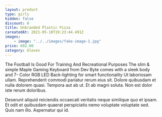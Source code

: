 ```yaml
---
layout: product
type: girls
hidden: false
discount: 0
title: Unbranded Plastic Pizza
careatedAt: 2021-05-10T19:23:44.491Z
images:
    - image: "../../images/fake-image-1.jpg"
price: 692.00
category: Gloves
---
```

The Football Is Good For Training And Recreational Purposes
The slim & simple Maple Gaming Keyboard from Dev Byte comes with a sleek body and 7- Color RGB LED Back-lighting for smart functionality
Ut laboriosam ullam. Reprehenderit commodi pariatur rerum eius sit. Dolore quibusdam et nulla dolorem quasi. Tempora aut ab ut. Et ab magni soluta. Non est dolor iste rerum doloribus.
 Deserunt aliquid reiciendis occaecati veritatis neque similique quo et ipsam. Et odit et quibusdam quaerat perspiciatis nemo voluptate voluptate sed. Quis nam illo. Aspernatur qui id.
